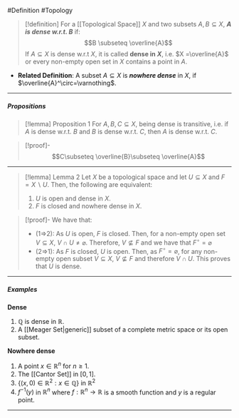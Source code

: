 #Definition #Topology 

> [!definition]
> For a [[Topological Space]] $X$ and two subsets $A,B \subseteq X$, ***$A$ is dense w.r.t. $B$*** if: $$B \subseteq \overline{A}$$
> If $A\subseteq X$ is dense w.r.t $X$, it is called **dense in $X$**, i.e. $X =\overline{A}$ or every non-empty open set in $X$ contains a point in $A$.
- **Related Definition**: A subset $A\subseteq X$ is ***nowhere dense*** in $X$, if $\overline{A}^\circ=\varnothing$.
---
##### Propositions
> [!lemma] Proposition 1
> For $A,B,C \subseteq X$, being dense is transitive, i.e. if $A$ is dense w.r.t. $B$ and $B$ is dense w.r.t. $C$, then $A$ is dense w.r.t. $C$.

> [!proof]-
> $$C\subseteq \overline{B}\subseteq \overline{A}$$
---
> [!lemma] Lemma 2
> Let $X$ be a topological space and let $U\subseteq X$ and $F= X \backslash U$. Then, the following are equivalent:
> 1. $U$ is open and dense in $X$.
> 2. $F$ is closed and nowhere dense in $X$. 

> [!proof]-
> We have that: 
> - (1=>2): As $U$ is open, $F$ is closed. Then, for a non-empty open set $V\subseteq X$, $V \cap U\neq \varnothing$. Therefore, $V\not\subseteq F$ and we have that $F^\circ=\varnothing$
> - (2=>1): As $F$ is closed, $U$ is open. Then, as $F^\circ = \varnothing$, for any non-empty open subset $V\subseteq X$, $V\not\subseteq F$ and therefore $V \cap U$. This proves that $U$ is dense.
---
##### Examples
**Dense**
1. $\mathbb{Q}$ is dense in $\mathbb{R}$.
2. A [[Meager Set|generic]] subset of a complete metric space or its open subset.
  
**Nowhere dense**
1. A point $x\in \mathbb{R}^n$ for $n\geq 1$.
2. The [[Cantor Set]] in $[0,1]$.
3. $\{ (x,0)\in\mathbb{R}^{2}: x\in \mathbb{Q} \}$ in $\mathbb{R}^{2}$
4. $f^{-1}(y)$ in $\mathbb{R}^n$ where $f:\mathbb{R}^n\to \mathbb{R}$ is a smooth function and $y$ is a regular point. 
---
